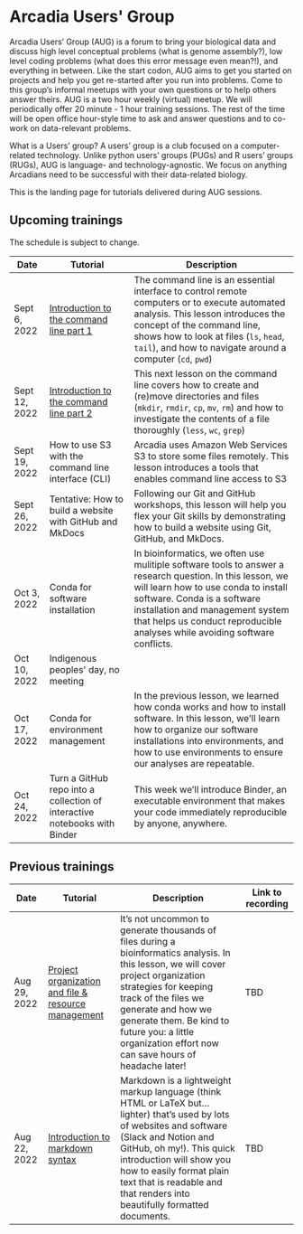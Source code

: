 # Arcadia Users' Group

Arcadia Users’ Group (AUG) is a forum to bring your biological data and discuss high level conceptual problems (what is genome assembly?), low level coding problems (what does this error message even mean?!), and everything in between. 
Like the start codon, AUG aims to get you started on projects and help you get re-started after you run into problems. 
Come to this group’s informal meetups with your own questions or to help others answer theirs. 
AUG is a two hour weekly (virtual) meetup. 
We will periodically offer 20 minute - 1 hour training sessions. 
The rest of the time will be open office hour-style time to ask and answer questions and to co-work on data-relevant problems.

What is a Users’ group?
A users’ group is a club focused on a computer-related technology. 
Unlike python users’ groups (PUGs) and R users’ groups (RUGs), AUG is language- and technology-agnostic. 
We focus on anything Arcadians need to be successful with their data-related biology.

This is the landing page for tutorials delivered during AUG sessions. 

## Upcoming trainings

The schedule is subject to change.

| Date | Tutorial | Description |
|------|----------|-------------|
| Sept 6, 2022  | [Introduction to the command line part 1](20220906-intro-to-shell1/lesson.md) | The command line is an essential interface to control remote computers or to execute automated analysis. This lesson introduces the concept of the command line, shows how to look at files (`ls`, `head`, `tail`), and how to navigate around a computer (`cd`, `pwd`) | 
| Sept 12, 2022 | [Introduction to the command line part 2](20220912-intro-to-shell2/lesson.md) | This next lesson on the command line covers how to create and (re)move directories and files (`mkdir`, `rmdir`, `cp`, `mv`, `rm`) and how to investigate the contents of a file thoroughly (`less`, `wc`, `grep`) |
| Sept 19, 2022 | How to use S3 with the command line interface (CLI) | Arcadia uses Amazon Web Services S3 to store some files remotely. This lesson introduces a tools that enables command line access to S3 |
| Sept 26, 2022 | Tentative: How to build a website with GitHub and MkDocs | Following our Git and GitHub workshops, this lesson will help you flex your Git skills by demonstrating how to build a website using Git, GitHub, and MkDocs. | 
| Oct 3, 2022   | Conda for software installation | In bioinformatics, we often use mulitiple software tools to answer a research question. In this lesson, we will learn how to use conda to install software. Conda is a software installation and management system that helps us conduct reproducible analyses while avoiding software conflicts. | 
| Oct 10, 2022  | Indigenous peoples' day, no meeting | |
| Oct 17, 2022  | Conda for environment management | In the previous lesson, we learned how conda works and how to install software. In this lesson, we'll learn how to organize our software installations into environments, and how to use environments to ensure our analyses are repeatable. | 
| Oct 24, 2022  | Turn a GitHub repo into a collection of interactive notebooks with Binder | This week we’ll introduce Binder, an executable environment that makes your code immediately reproducible by anyone, anywhere. |

## Previous trainings

| Date | Tutorial | Description | Link to recording |
|------|----------|-------------------|-------------------|
| Aug 29, 2022  | [Project organization and file & resource management](20220829-project-organization/lesson.md) | It’s not uncommon to generate thousands of files during a bioinformatics analysis. In this lesson, we will cover project organization strategies for keeping track of the files we generate and how we generate them. Be kind to future you: a little organization effort now can save hours of headache later! | TBD |
| Aug 22, 2022 | [Introduction to markdown syntax](20220822-intro-to-markdown-syntax/lesson.md) | Markdown is a lightweight markup language (think HTML or LaTeX but…lighter) that’s used by lots of websites and software (Slack and Notion and GitHub, oh my!). This quick introduction will show you how to easily format plain text that is readable and that renders into beautifully formatted documents. | TBD |

